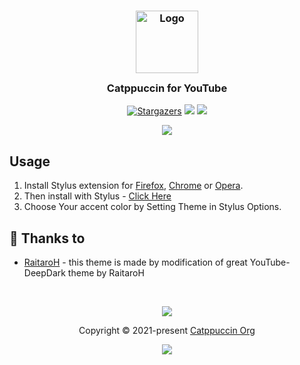 <h3 align="center">
	<img src="https://raw.githubusercontent.com/catppuccin/catppuccin/dev/assets/logos/exports/1544x1544_circle.png" width="100" alt="Logo"/><br/>
	<img src="https://raw.githubusercontent.com/catppuccin/catppuccin/dev/assets/misc/transparent.png" height="30" width="0px"/>
	Catppuccin for YouTube
	<img src="https://raw.githubusercontent.com/catppuccin/catppuccin/dev/assets/misc/transparent.png" height="30" width="0px"/>
</h3>
<p align="center">
    <a href="https://github.com/elkrien/YouTube-Catppuccin/stargazers"><img alt="Stargazers" src="https://img.shields.io/github/stars/elkrien/YouTube-Catppuccin?style=for-the-badge&logo=starship&color=C9CBFF&logoColor=D9E0EE&labelColor=1e1e28"></a>
    <a href="https://github.com/elkrien/YouTube-Catppuccin/issues"><img src="https://img.shields.io/github/issues/elkrien/YouTube-Catppuccin?colorA=1e1e28&colorB=f7be95&style=for-the-badge"></a>
    <a href="https://github.com/elkrien/YouTube-Catppuccin/contributors"><img src="https://img.shields.io/github/contributors/elkrien/YouTube-Catppuccin?colorA=1e1e28&colorB=b1e1a6&style=for-the-badge"></a>
</p>

<p align="center">
  <img src="https://raw.githubusercontent.com/elkrien/YouTube-Catppuccin/main/assets/cat-youtube.png"/>
</p>


## Usage

1. Install Stylus extension for [Firefox](https://addons.mozilla.org/en-US/firefox/addon/styl-us/), [Chrome](https://chrome.google.com/webstore/detail/stylus/clngdbkpkpeebahjckkjfobafhncgmne) or [Opera](https://addons.opera.com/en-gb/extensions/details/stylus/).
2. Then install with Stylus - [Click Here](https://github.com/elkrien/YouTube-Catppuccin/raw/main/YouTubeCatppuccin.user.css)
3. Choose Your accent color by Setting Theme in Stylus Options.

## 💝 Thanks to

- [RaitaroH](https://github.com/RaitaroH/YouTube-DeepDark) - this theme is made by modification of great YouTube-DeepDark theme by RaitaroH

&nbsp;

<p align="center"><img src="https://raw.githubusercontent.com/catppuccin/catppuccin/dev/assets/footers/gray0_ctp_on_line.svg?sanitize=true" /></p>
<p align="center">Copyright &copy; 2021-present <a href="https://github.com/catppuccin" target="_blank">Catppuccin Org</a>
<p align="center"><a href="https://github.com/catppuccin/YouTube/blob/main/LICENSE"><img src="https://img.shields.io/static/v1.svg?style=for-the-badge&label=License&message=GNU&logoColor=d9e0ee&colorA=1e1e28&colorB=c9cbff"/></a></p>
